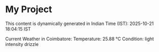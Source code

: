 # My Project

This content is dynamically generated in Indian Time (IST): 2025-10-21 18:04:15 IST


Current Weather in Coimbatore:
Temperature: 25.88 °C
Condition: light intensity drizzle
